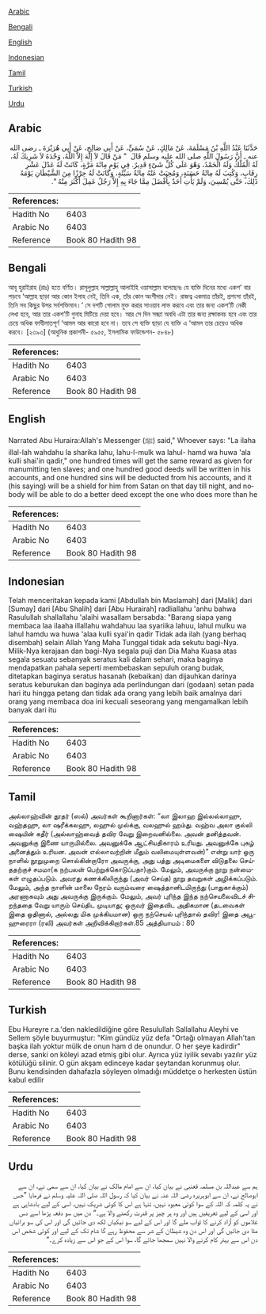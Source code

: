 [Arabic](#arabic)

[Bengali](#bengali)

[English](#english)

[Indonesian](#indonesian)

[Tamil](#tamil)

[Turkish](#turkish)

[Urdu](#urdu)

## Arabic


<div dir="rtl" lang="ar" style={{fontSize:'larger',backgroundColor:'#f8f9fa',padding:20}}>
حَدَّثَنَا عَبْدُ اللَّهِ بْنُ مَسْلَمَةَ، عَنْ مَالِكٍ، عَنْ سُمَىٍّ، عَنْ أَبِي صَالِحٍ، عَنْ أَبِي هُرَيْرَةَ ـ رضى الله عنه ـ أَنَّ رَسُولَ اللَّهِ صلى الله عليه وسلم قَالَ ‏ "‏ مَنْ قَالَ لاَ إِلَهَ إِلاَّ اللَّهُ، وَحْدَهُ لاَ شَرِيكَ لَهُ، لَهُ الْمُلْكُ وَلَهُ الْحَمْدُ، وَهْوَ عَلَى كُلِّ شَىْءٍ قَدِيرٌ‏.‏ فِي يَوْمٍ مِائَةَ مَرَّةٍ، كَانَتْ لَهُ عَدْلَ عَشْرِ رِقَابٍ، وَكُتِبَ لَهُ مِائَةُ حَسَنَةٍ، وَمُحِيَتْ عَنْهُ مِائَةُ سَيِّئَةٍ، وَكَانَتْ لَهُ حِرْزًا مِنَ الشَّيْطَانِ يَوْمَهُ ذَلِكَ، حَتَّى يُمْسِيَ، وَلَمْ يَأْتِ أَحَدٌ بِأَفْضَلَ مِمَّا جَاءَ بِهِ إِلاَّ رَجُلٌ عَمِلَ أَكْثَرَ مِنْهُ ‏"‏‏.‏
</div>
<div style={{backgroundColor:'#f8f9fa',padding:20, marginBottom: 10}}><table> <thead> <tr> <th>References:</th> <th></th> </tr> </thead> <tbody><tr><td>Hadith No</td><td>6403</td></tr><tr><td>Arabic No</td><td>6403</td></tr><tr><td>Reference</td><td>Book 80 Hadith 98</td></tr></tbody></table></div>

## Bengali


<div dir="ltr" lang="bn" style={{fontSize:'larger',backgroundColor:'#f8f9fa',padding:20}}>
আবূ হুরাইরাহ (রাঃ) হতে বর্ণিত। রাসূলুল্লাহ সাল্লাল্লাহু আলাইহি ওয়াসাল্লাম বলেছেনঃ যে ব্যক্তি দিনের মধ্যে একশ’ বার পড়বে ‘আল্লাহ ছাড়া আর কোন ইলাহ নেই, তিনি এক, তাঁর কোন অংশীদার নেই। রাজত্ব একমাত্র তাঁরই, প্রশংসা তাঁরই, তিনি সব কিছুর উপর সর্বশক্তিমান।’ সে দশটি গোলাম মুক্ত করার সাওয়াব লাভ করবে এবং তার জন্য একশ’টি নেকী লেখা হবে, আর তার একশ’টি গুনাহ মিটিয়ে দেয়া হবে। আর সে দিন সন্ধ্যা অবধি এটা তার জন্য রক্ষাকবচ হবে এবং তার চেয়ে অধিক ফাযীলাতপূর্ণ ‘আমল আর কারো হবে না। তবে সে ব্যক্তি ছাড়া যে ব্যক্তি এ ‘আমল তার চেয়েও অধিক করবে। [২৩৯৩] (আধুনিক প্রকাশনী- ৫৯৫৫, ইসলামিক ফাউন্ডেশন- ৫৮৪৮)
</div>
<div style={{backgroundColor:'#f8f9fa',padding:20, marginBottom: 10}}><table> <thead> <tr> <th>References:</th> <th></th> </tr> </thead> <tbody><tr><td>Hadith No</td><td>6403</td></tr><tr><td>Arabic No</td><td>6403</td></tr><tr><td>Reference</td><td>Book 80 Hadith 98</td></tr></tbody></table></div>

## English


<div dir="ltr" lang="en" style={{fontSize:'larger',backgroundColor:'#f8f9fa',padding:20}}>
Narrated Abu Huraira:Allah's Messenger (ﷺ) said," Whoever says: "La ilaha illal-lah wahdahu la sharika lahu, lahu-l-mulk wa lahul- hamd wa huwa 'ala kulli shai'in qadir," one hundred times will get the same reward as given for manumitting ten slaves; and one hundred good deeds will be written in his accounts, and one hundred sins will be deducted from his accounts, and it (his saying) will be a shield for him from Satan on that day till night, and nobody will be able to do a better deed except the one who does more than he
</div>
<div style={{backgroundColor:'#f8f9fa',padding:20, marginBottom: 10}}><table> <thead> <tr> <th>References:</th> <th></th> </tr> </thead> <tbody><tr><td>Hadith No</td><td>6403</td></tr><tr><td>Arabic No</td><td>6403</td></tr><tr><td>Reference</td><td>Book 80 Hadith 98</td></tr></tbody></table></div>

## Indonesian


<div dir="ltr" lang="id" style={{fontSize:'larger',backgroundColor:'#f8f9fa',padding:20}}>
Telah menceritakan kepada kami [Abdullah bin Maslamah] dari [Malik] dari [Sumay] dari [Abu Shalih] dari [Abu Hurairah] radliallahu 'anhu bahwa Rasulullah shallallahu 'alaihi wasallam bersabda: "Barang siapa yang membaca laa ilaaha illallahu wahdahuu laa syariika lahuu, lahul mulku wa lahul hamdu wa huwa 'alaa kulli syai'in qadir Tidak ada ilah (yang berhaq disembah) selain Allah Yang Maha Tunggal tidak ada sekutu bagi-Nya. Milik-Nya kerajaan dan bagi-Nya segala puji dan Dia Maha Kuasa atas segala sesuatu sebanyak seratus kali dalam sehari, maka baginya mendapatkan pahala seperti membebaskan sepuluh orang budak, ditetapkan baginya seratus hasanah (kebaikan) dan dijauhkan darinya seratus keburukan dan baginya ada perlindungan dari (godaan) setan pada hari itu hingga petang dan tidak ada orang yang lebih baik amalnya dari orang yang membaca doa ini kecuali seseorang yang mengamalkan lebih banyak dari itu
</div>
<div style={{backgroundColor:'#f8f9fa',padding:20, marginBottom: 10}}><table> <thead> <tr> <th>References:</th> <th></th> </tr> </thead> <tbody><tr><td>Hadith No</td><td>6403</td></tr><tr><td>Arabic No</td><td>6403</td></tr><tr><td>Reference</td><td>Book 80 Hadith 98</td></tr></tbody></table></div>

## Tamil


<div dir="ltr" lang="ta" style={{fontSize:'larger',backgroundColor:'#f8f9fa',padding:20}}>
அல்லாஹ்வின் தூதர் (ஸல்) அவர்கள் கூறினார்கள்: “லா இலாஹ இல்லல்லாஹு, வஹ்தஹு, லா ஷரீக்கலஹு, லஹுல் முல்க்கு, வலஹுல் ஹம்து. வஹ்வ அலா குல்லி ஷையின் கதீர் (அல்லாஹ்வைத் தவிர வேறு இறைவனில்லை. அவன் தனித்தவன். அவனுக்கு இணை யாருமில்லை. அவனுக்கே ஆட்சியதிகாரம் உரியது. அவனுக்கே புகழ் அனைத்தும் உரியன. அவன் எல்லாவற்றின் மீதும் வலிமையுள்ளவன்)” என்று யார் ஒரு நாளில் நூறுமுறை சொல்கின்றாரோ அவருக்கு, அது பத்து அடிமைகளை விடுதலை செய்ததற்குச் சமமா(க நற்பலன் பெற்றுக்கொடுப்பதா)கும். மேலும், அவருக்கு நூறு நன்மைகள் எழுதப்படும். அவரது கணக்கிலிருந்து (அவர் செய்த) நூறு தவறுகள் அழிக்கப்படும். மேலும், அந்த நாளின் மாலை நேரம் வரும்வரை ஷைத்தானிடமிருந்து (பாதுகாக்கும்) அரணாகவும் அது அவருக்கு இருக்கும். மேலும், அவர் புரிந்த இந்த நற்செயலைவிடச் சிறந்ததை வேறு யாரும் செய்திட முடியாது; ஒருவர் இதைவிட அதிகமான (தடவைகள் இதை ஓதினால், அல்லது மிக முக்கியமான) ஒரு நற்செயல் புரிந்தால் தவிர! இதை அபூஹுரைரா (ரலி) அவர்கள் அறிவிக்கிறார்கள்.85 அத்தியாயம் : 80
</div>
<div style={{backgroundColor:'#f8f9fa',padding:20, marginBottom: 10}}><table> <thead> <tr> <th>References:</th> <th></th> </tr> </thead> <tbody><tr><td>Hadith No</td><td>6403</td></tr><tr><td>Arabic No</td><td>6403</td></tr><tr><td>Reference</td><td>Book 80 Hadith 98</td></tr></tbody></table></div>

## Turkish


<div dir="ltr" lang="tr" style={{fontSize:'larger',backgroundColor:'#f8f9fa',padding:20}}>
Ebu Hureyre r.a.'den nakledildiğine göre Resulullah Sallallahu Aleyhi ve Sellem şöyle buyurmuştur: "Kim gündüz yüz defa "Ortağı olmayan Allah'tan başka ilah yoktur mülk de onun ham d de onundur. O her şeye kadirdir" derse, sanki on köleyi azad etmiş gibi olur. Ayrıca yüz iyilik sevabı yazılır yüz kötülüğü silinir. O gün akşam edinceye kadar şeytandan korunmuş olur. Bunu kendisinden dahafazla söyleyen olmadığı müddetçe o herkesten üstün kabul edilir
</div>
<div style={{backgroundColor:'#f8f9fa',padding:20, marginBottom: 10}}><table> <thead> <tr> <th>References:</th> <th></th> </tr> </thead> <tbody><tr><td>Hadith No</td><td>6403</td></tr><tr><td>Arabic No</td><td>6403</td></tr><tr><td>Reference</td><td>Book 80 Hadith 98</td></tr></tbody></table></div>

## Urdu


<div dir="rtl" lang="ur" style={{fontSize:'larger',backgroundColor:'#f8f9fa',padding:20}}>
ہم سے عبداللہ بن مسلمہ قعنبی نے بیان کیا، ان سے امام مالک نے بیان کیا، ان سے سمی نے، ان سے ابوصالح نے، ان سے ابوہریرہ رضی اللہ عنہ نے بیان کیا کہ رسول اللہ صلی اللہ علیہ وسلم نے فرمایا ”جس نے یہ کلمہ کہ اللہ کے سوا کوئی معبود نہیں، تنہا ہے اس کا کوئی شریک نہیں، اسی کے لیے بادشاہی ہے اور اسی کے لیے تعریفیں ہیں اور وہ ہر چیز پر قدرت رکھنے والا ہے۔“ دن میں سو دفعہ پڑھا اسے دس غلاموں کو آزاد کرنے کا ثواب ملے گا اور اس کے لیے سو نیکیاں لکھ دی جائیں گی اور اس کی سو برائیاں مٹا دی جائیں گی اور اس دن وہ شیطان کے شر سے محفوظ رہے گا شام تک کے لیے اور کوئی شخص اس دن اس سے بہتر کام کرنے والا نہیں سمجھا جائے گا، سوا اس کے جو اس سے زیادہ کرے۔“
</div>
<div style={{backgroundColor:'#f8f9fa',padding:20, marginBottom: 10}}><table> <thead> <tr> <th>References:</th> <th></th> </tr> </thead> <tbody><tr><td>Hadith No</td><td>6403</td></tr><tr><td>Arabic No</td><td>6403</td></tr><tr><td>Reference</td><td>Book 80 Hadith 98</td></tr></tbody></table></div>